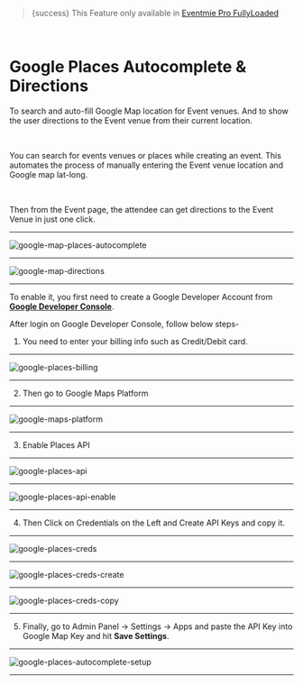 > {success} This Feature only available in [Eventmie Pro FullyLoaded](https://classiebit.com/eventmie-pro-fullyloaded)

<br>

# Google Places Autocomplete & Directions

To search and auto-fill Google Map location for Event venues. And to show the user directions to the Event venue from their current location.

<br>

You can search for events venues or places while creating an event. This automates the process of manually entering the Event venue location and Google map lat-long.

<br>

Then from the Event page, the attendee can get directions to the Event Venue in just one click.

---

![google-map-places-autocomplete](/images/v2/EventmieProFullyLoadedV2.0/google-map-places-autocomplete.webp "google-map-places-autocomplete")

---

![google-map-directions](/images/v2/EventmieProFullyLoadedV2.0/google-map-directions.webp "google-map-directions")

---

To enable it, you first need to create a Google Developer Account from **[Google Developer Console](https://console.cloud.google.com/)**.

After login on Google Developer Console, follow below steps-

1. You need to enter your billing info such as Credit/Debit card.

---

![google-places-billing](/images/fullyloaded/google-places-billing.webp "google-places-billing")

---

2. Then go to Google Maps Platform

---

![google-maps-platform](/images/fullyloaded/google-maps-platform.webp "google-maps-platform")

---

3. Enable Places API

---

![google-places-api](/images/fullyloaded/google-places-api.webp "google-places-api")

---

![google-places-api-enable](/images/fullyloaded/google-places-api-enable.webp "google-places-api-enable")

---

4. Then Click on Credentials on the Left and Create API Keys and copy it.

---

![google-places-creds](/images/fullyloaded/google-places-creds.webp "google-places-creds")

---

![google-places-creds-create](/images/fullyloaded/google-places-creds-create.webp "google-places-creds-create")

---

![google-places-creds-copy](/images/fullyloaded/google-places-creds-copy.webp "google-places-creds-copy")

---

5. Finally, go to Admin Panel -> Settings -> Apps and paste the API Key into Google Map Key and hit **Save Settings**.

---

![google-places-autocomplete-setup](/images/v2/EventmieProFullyLoadedV2.0/google-places-autocomplete-setup.webp "google-places-autocomplete-setup")

---
